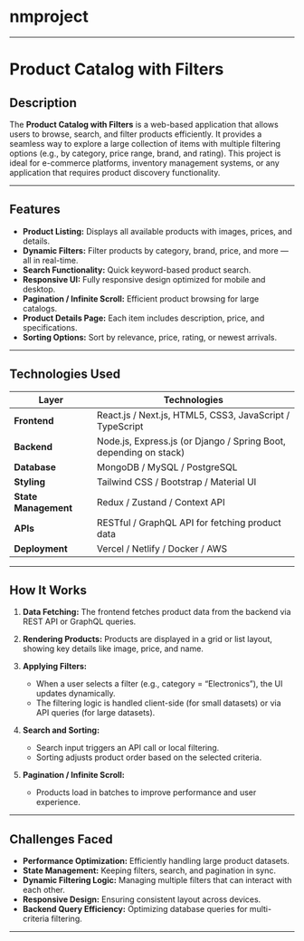 # nmproject


---

#  Product Catalog with Filters

##  Description

The **Product Catalog with Filters** is a web-based application that allows users to browse, search, and filter products efficiently.
It provides a seamless way to explore a large collection of items with multiple filtering options (e.g., by category, price range, brand, and rating).
This project is ideal for e-commerce platforms, inventory management systems, or any application that requires product discovery functionality.

---

##  Features

* **Product Listing:** Displays all available products with images, prices, and details.
* **Dynamic Filters:** Filter products by category, brand, price, and more — all in real-time.
* **Search Functionality:** Quick keyword-based product search.
* **Responsive UI:** Fully responsive design optimized for mobile and desktop.
* **Pagination / Infinite Scroll:** Efficient product browsing for large catalogs.
* **Product Details Page:** Each item includes description, price, and specifications.
* **Sorting Options:** Sort by relevance, price, rating, or newest arrivals.

---

##  Technologies Used

| Layer                | Technologies                                                      |
| -------------------- | ----------------------------------------------------------------- |
| **Frontend**         | React.js / Next.js, HTML5, CSS3, JavaScript / TypeScript          |
| **Backend**          | Node.js, Express.js (or Django / Spring Boot, depending on stack) |
| **Database**         | MongoDB / MySQL / PostgreSQL                                      |
| **Styling**          | Tailwind CSS / Bootstrap / Material UI                            |
| **State Management** | Redux / Zustand / Context API                                     |
| **APIs**             | RESTful / GraphQL API for fetching product data                   |
| **Deployment**       | Vercel / Netlify / Docker / AWS                                   |

---

##  How It Works

1. **Data Fetching:**
   The frontend fetches product data from the backend via REST API or GraphQL queries.

2. **Rendering Products:**
   Products are displayed in a grid or list layout, showing key details like image, price, and name.

3. **Applying Filters:**

   * When a user selects a filter (e.g., category = “Electronics”), the UI updates dynamically.
   * The filtering logic is handled client-side (for small datasets) or via API queries (for large datasets).

4. **Search and Sorting:**

   * Search input triggers an API call or local filtering.
   * Sorting adjusts product order based on the selected criteria.

5. **Pagination / Infinite Scroll:**

   * Products load in batches to improve performance and user experience.

---

##  Challenges Faced

* **Performance Optimization:** Efficiently handling large product datasets.
* **State Management:** Keeping filters, search, and pagination in sync.
* **Dynamic Filtering Logic:** Managing multiple filters that can interact with each other.
* **Responsive Design:** Ensuring consistent layout across devices.
* **Backend Query Efficiency:** Optimizing database queries for multi-criteria filtering.

---


